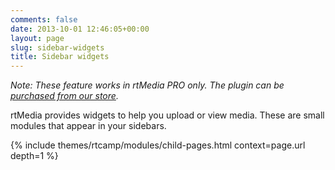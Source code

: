 ```yaml
---
comments: false
date: 2013-10-01 12:46:05+00:00
layout: page
slug: sidebar-widgets
title: Sidebar widgets
---
```


_Note: These feature works in rtMedia PRO only. The plugin can be [purchased from our store](https://rtcamp.com/store/rtmedia-pro/)._

rtMedia provides widgets to help you upload or view media. These are small modules that appear in your sidebars.

{% include themes/rtcamp/modules/child-pages.html context=page.url depth=1 %}
